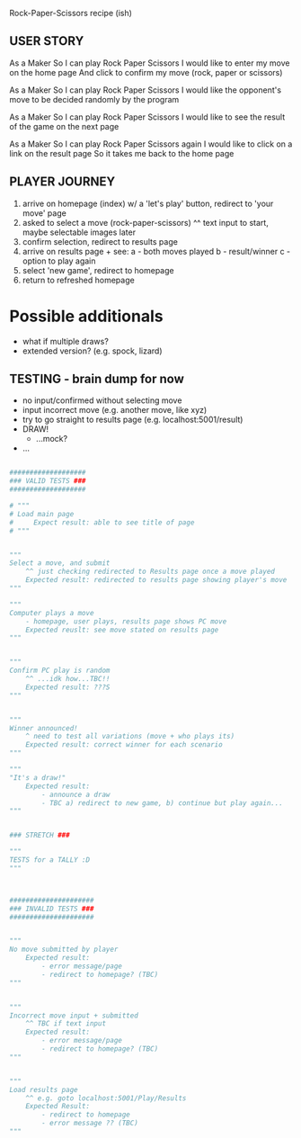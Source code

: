 Rock-Paper-Scissors recipe (ish)

## USER STORY ##
As a Maker
So I can play Rock Paper Scissors
I would like to enter my move on the home page
And click to confirm my move (rock, paper or scissors)

As a Maker
So I can play Rock Paper Scissors
I would like the opponent's move to be decided randomly by the program

As a Maker
So I can play Rock Paper Scissors
I would like to see the result of the game on the next page

As a Maker
So I can play Rock Paper Scissors again
I would like to click on a link on the result page
So it takes me back to the home page


## PLAYER JOURNEY ##

1) arrive on homepage (index) w/ a 'let's play' button, redirect to 'your move' page
2) asked to select a move (rock-paper-scissors)
    ^^ text input to start, maybe selectable images later
3) confirm selection, redirect to results page
4) arrive on results page + see:
    a - both moves played
    b - result/winner
    c - option to play again
5) select 'new game', redirect to homepage
6) return to refreshed homepage

# Possible additionals #
- what if multiple draws?
- extended version? (e.g. spock, lizard)

## TESTING - brain dump for now ##
- no input/confirmed without selecting move
- input incorrect move (e.g. another move, like xyz)
- try to go straight to results page (e.g. localhost:5001/result)
- DRAW!
    - ...mock?
- ...


```python

###################
### VALID TESTS ###
###################

# """ 
# Load main page
#     Expect result: able to see title of page
# """


""" 
Select a move, and submit
    ^^ just checking redirected to Results page once a move played
    Expected result: redirected to results page showing player's move
"""

"""
Computer plays a move
    - homepage, user plays, results page shows PC move
    Expected reuslt: see move stated on results page
"""


"""
Confirm PC play is random
    ^^ ...idk how...TBC!!
    Expected result: ???S
"""


"""
Winner announced!
    ^ need to test all variations (move + who plays its)
    Expected result: correct winner for each scenario
"""

"""
"It's a draw!"
    Expected result:
        - announce a draw
        - TBC a) redirect to new game, b) continue but play again...
"""


### STRETCH ###

"""
TESTS for a TALLY :D
"""



#####################
### INVALID TESTS ###
#####################


"""
No move submitted by player
    Expected result: 
        - error message/page
        - redirect to homepage? (TBC)
"""


"""
Incorrect move input + submitted
    ^^ TBC if text input
    Expected result:
        - error message/page
        - redirect to homepage? (TBC)
"""


"""
Load results page 
    ^^ e.g. goto localhost:5001/Play/Results 
    Expected Result:
        - redirect to homepage
        - error message ?? (TBC)
"""



```